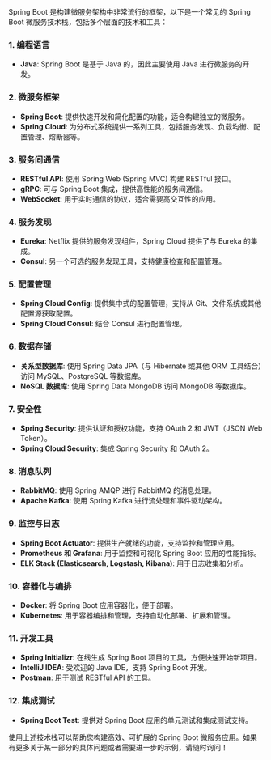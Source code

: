 Spring Boot 是构建微服务架构中非常流行的框架，以下是一个常见的 Spring Boot 微服务技术栈，包括多个层面的技术和工具：

### 1. 编程语言
- **Java**: Spring Boot 是基于 Java 的，因此主要使用 Java 进行微服务的开发。

### 2. 微服务框架
- **Spring Boot**: 提供快速开发和简化配置的功能，适合构建独立的微服务。
- **Spring Cloud**: 为分布式系统提供一系列工具，包括服务发现、负载均衡、配置管理、熔断器等。

### 3. 服务间通信
- **RESTful API**: 使用 Spring Web (Spring MVC) 构建 RESTful 接口。
- **gRPC**: 可与 Spring Boot 集成，提供高性能的服务间通信。
- **WebSocket**: 用于实时通信的协议，适合需要高交互性的应用。

### 4. 服务发现
- **Eureka**: Netflix 提供的服务发现组件，Spring Cloud 提供了与 Eureka 的集成。
- **Consul**: 另一个可选的服务发现工具，支持健康检查和配置管理。

### 5. 配置管理
- **Spring Cloud Config**: 提供集中式的配置管理，支持从 Git、文件系统或其他配置源获取配置。
- **Spring Cloud Consul**: 结合 Consul 进行配置管理。

### 6. 数据存储
- **关系型数据库**: 使用 Spring Data JPA（与 Hibernate 或其他 ORM 工具结合）访问 MySQL、PostgreSQL 等数据库。
- **NoSQL 数据库**: 使用 Spring Data MongoDB 访问 MongoDB 等数据库。

### 7. 安全性
- **Spring Security**: 提供认证和授权功能，支持 OAuth 2 和 JWT（JSON Web Token）。
- **Spring Cloud Security**: 集成 Spring Security 和 OAuth 2。

### 8. 消息队列
- **RabbitMQ**: 使用 Spring AMQP 进行 RabbitMQ 的消息处理。
- **Apache Kafka**: 使用 Spring Kafka 进行流处理和事件驱动架构。

### 9. 监控与日志
- **Spring Boot Actuator**: 提供生产就绪的功能，支持监控和管理应用。
- **Prometheus 和 Grafana**: 用于监控和可视化 Spring Boot 应用的性能指标。
- **ELK Stack (Elasticsearch, Logstash, Kibana)**: 用于日志收集和分析。

### 10. 容器化与编排
- **Docker**: 将 Spring Boot 应用容器化，便于部署。
- **Kubernetes**: 用于容器编排和管理，支持自动化部署、扩展和管理。

### 11. 开发工具
- **Spring Initializr**: 在线生成 Spring Boot 项目的工具，方便快速开始新项目。
- **IntelliJ IDEA**: 受欢迎的 Java IDE，支持 Spring Boot 开发。
- **Postman**: 用于测试 RESTful API 的工具。

### 12. 集成测试
- **Spring Boot Test**: 提供对 Spring Boot 应用的单元测试和集成测试支持。

使用上述技术栈可以帮助您构建高效、可扩展的 Spring Boot 微服务应用。如果有更多关于某一部分的具体问题或者需要进一步的示例，请随时询问！